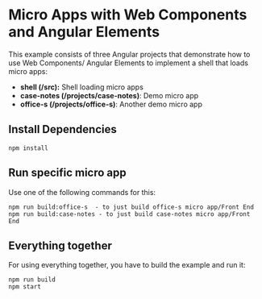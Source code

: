 # Micro Apps with Web Components and Angular Elements

This example consists of three Angular projects that demonstrate how to use Web Components/ Angular Elements to implement a shell that loads micro apps:

- **shell (/src):** Shell loading micro apps
- **case-notes (/projects/case-notes)**: Demo micro app
- **office-s (/projects/office-s)**: Another demo micro app

## Install Dependencies

```
npm install
```

## Run specific micro app


Use one of the following commands for this:

```
npm run build:office-s  - to just build office-s micro app/Front End
npm run build:case-notes - to just build case-notes micro app/Front End
```

## Everything together

For using everything together, you have to build the example and run it:

```
npm run build
npm start
```
